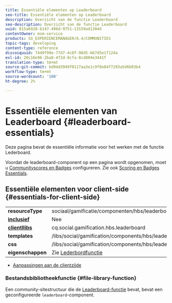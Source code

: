 ```yaml
---
title: Essentiële elementen op Leaderboard
seo-title: Essentiële elementen op Leaderboard
description: Overzicht van de functie Leaderboard
seo-description: Overzicht van de functie Leaderboard
uuid: 815a6928-b147-496d-9751-13159ad1304d
contentOwner: msm-service
products: SG_EXPERIENCEMANAGER/6.4/COMMUNITIES
topic-tags: developing
content-type: reference
discoiquuid: 7449f99e-77d7-4c0f-96d5-b67d5e1f124a
exl-id: 20c16e96-2ba8-4f2d-8cfa-8cd804e3441f
translation-type: tm+mt
source-git-commit: bd94d3949f0117aa3e1c9f0e84f7293a5d6b03b4
workflow-type: tm+mt
source-wordcount: '100'
ht-degree: 2%

---
```


# Essentiële elementen van Leaderboard {#leaderboard-essentials}

Deze pagina bevat de essentiële informatie voor het werken met de functie Lederboard.

Voordat de leaderboard-component op een pagina wordt opgenomen, moet u [Communityscores en Badges](implementing-scoring.md) configureren. Zie ook [Scoring en Badges Essentials](configure-scoring.md).

## Essentiële elementen voor client-side {#essentials-for-client-side}

<table> 
 <tbody>
  <tr>
   <td> <strong>resourceType</strong></td> 
   <td>sociaal/gamificatie/componenten/hbs/leaderboard</td> 
  </tr>
  <tr>
   <td> <a href="scf.md#add-or-include-a-communities-component"><strong>inclusief</strong></a></td> 
   <td>Nee</td> 
  </tr>
  <tr>
   <td> <a href="clientlibs.md"><strong>clientllibs</strong></a></td> 
   <td>cq.social.gamification.hbs.leaderboard</td> 
  </tr>
  <tr>
   <td> <strong>templates</strong></td> 
   <td> /libs/social/gamification/components/hbs/leaderboard/leaderboard.hbs<br /> </td> 
  </tr>
  <tr>
   <td> <strong>css</strong></td> 
   <td> /libs/social/gamification/components/hbs/leaderboard/clientlibs/leaderboard.css</td> 
  </tr>
  <tr>
   <td><strong> eigenschappen</strong></td> 
   <td>Zie <a href="enabling-leaderboard.md">Lederbordfunctie</a></td> 
  </tr>
 </tbody>
</table>

* [Aanpassingen aan de clientzijde](client-customize.md)

### Bestandsbibliotheekfunctie {#file-library-function}

Een community-sitestructuur die de [Leaderboard-functie](functions.md#leaderboard-function) bevat, bevat een geconfigureerde `leaderboard`-component.
